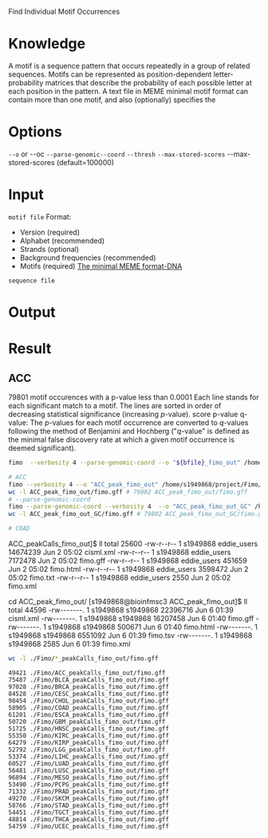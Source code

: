Find Individual Motif Occurrences
# Knowledge
A motif is a sequence pattern that occurs repeatedly in a group of related sequences.
Motifs can be represented as position-dependent letter-probability matrices that describe the probability of each possible letter at each position in the pattern.
A text file in MEME minimal motif format can contain more than one motif, and also (optionally) specifies the 
# Options
`--o` or --oc
`--parse-genomic--coord`
`--thresh`
`--max-stored-scores`
--max-stored-scores <int> (default=100000)

# Input
`motif file` Format:
- Version (required)
- Alphabet (recommended)
- Strands (optional)
- Background frequencies (recommended)
- Motifs (required)
[The minimal MEME format-DNA](http://meme-suite.org/doc/examples/sample-dna-motif.meme)

`sequence file`
# Output
# Result
## ACC
79801 motif occurences with a p-value less than 0.0001
Each line stands for each significant match to a motif.
The lines are sorted in order of decreasing statistical significance (increasing _p_-value).
score
p-value
q-value: The _p_-values for each motif occurrence are converted to _q_-values following the method of Benjamini and Hochberg ("_q_-value" is defined as the minimal false discovery rate at which a given motif occurrence is deemed significant).
```bash
fimo  --verbosity 4 --parse-genomic-coord --o "${bfile}_fimo_out" /home/s1949868/Fimo/PRDM9.pwm.meme $file

# ACC
fimo --verbosity 4 --o "ACC_peak_fimo_out" /home/s1949868/project/Fimo/PRDM9.pwm.meme /home/s1949868/project/PeakFasta/PeakFasta/ACC_peakCalls.fasta
wc -l ACC_peak_fimo_out/fimo.gff # 79802 ACC_peak_fimo_out/fimo.gff
# --parse-genomic-coord
fimo --parse-genomic-coord --verbosity 4  --o "ACC_peak_fimo_out_GC" /home/s1949868/project/Fimo/PRDM9.pwm.meme /home/s1949868/project/PeakFasta/PeakFasta/ACC_peakCalls.fasta
wc -l ACC_peak_fimo_out_GC/fimo.gff # 79802 ACC_peak_fimo_out_GC/fimo.gff

# COAD
```
 ACC_peakCalls_fimo_out]$ ll
total 25600
-rw-r--r-- 1 s1949868 eddie_users 14674239 Jun  2 05:02 cisml.xml
-rw-r--r-- 1 s1949868 eddie_users  7172478 Jun  2 05:02 fimo.gff
-rw-r--r-- 1 s1949868 eddie_users   451659 Jun  2 05:02 fimo.html
-rw-r--r-- 1 s1949868 eddie_users  3598472 Jun  2 05:02 fimo.txt
-rw-r--r-- 1 s1949868 eddie_users     2550 Jun  2 05:02 fimo.xml

cd ACC_peak_fimo_out/
[s1949868@bioinfmsc3 ACC_peak_fimo_out]$ ll
total 44596
-rw-------. 1 s1949868 s1949868 22396716 Jun  6 01:39 cisml.xml
-rw-------. 1 s1949868 s1949868 16207458 Jun  6 01:40 fimo.gff
-rw-------. 1 s1949868 s1949868   500671 Jun  6 01:40 fimo.html
-rw-------. 1 s1949868 s1949868  6551092 Jun  6 01:39 fimo.tsv
-rw-------. 1 s1949868 s1949868     2585 Jun  6 01:39 fimo.xml


```bash
wc -l ./Fimo/*_peakCalls_fimo_out/fimo.gff
```
    49421 ./Fimo/ACC_peakCalls_fimo_out/fimo.gff
    75487 ./Fimo/BLCA_peakCalls_fimo_out/fimo.gff
    97028 ./Fimo/BRCA_peakCalls_fimo_out/fimo.gff
    84528 ./Fimo/CESC_peakCalls_fimo_out/fimo.gff
    98454 ./Fimo/CHOL_peakCalls_fimo_out/fimo.gff
    58905 ./Fimo/COAD_peakCalls_fimo_out/fimo.gff
    61201 ./Fimo/ESCA_peakCalls_fimo_out/fimo.gff
    50720 ./Fimo/GBM_peakCalls_fimo_out/fimo.gff
    51725 ./Fimo/HNSC_peakCalls_fimo_out/fimo.gff
    55350 ./Fimo/KIRC_peakCalls_fimo_out/fimo.gff
    64279 ./Fimo/KIRP_peakCalls_fimo_out/fimo.gff
    52792 ./Fimo/LGG_peakCalls_fimo_out/fimo.gff
    53374 ./Fimo/LIHC_peakCalls_fimo_out/fimo.gff
    60527 ./Fimo/LUAD_peakCalls_fimo_out/fimo.gff
    56481 ./Fimo/LUSC_peakCalls_fimo_out/fimo.gff
    96894 ./Fimo/MESO_peakCalls_fimo_out/fimo.gff
    53490 ./Fimo/PCPG_peakCalls_fimo_out/fimo.gff
    71332 ./Fimo/PRAD_peakCalls_fimo_out/fimo.gff
    49270 ./Fimo/SKCM_peakCalls_fimo_out/fimo.gff
    58766 ./Fimo/STAD_peakCalls_fimo_out/fimo.gff
    54451 ./Fimo/TGCT_peakCalls_fimo_out/fimo.gff
    48814 ./Fimo/THCA_peakCalls_fimo_out/fimo.gff
    54759 ./Fimo/UCEC_peakCalls_fimo_out/fimo.gff

<!--stackedit_data:
eyJoaXN0b3J5IjpbMTI1OTc1NDcsMTM5NDc5NTAzNiwtODM1Mz
QzOTE5LDUxMDc5MjAyNywxMDM1NDg2MzE5LDE2OTc0MDk5OTYs
MTk2NjYxMjQ1Miw0NDI0NjM1NjQsLTEzNjQ0NzkwNjMsLTExNT
Q1Njk3MzYsLTE1MTIyOTA1MjgsLTEzMjQxNDY5MTEsNzM0NTEx
NTY5LDE2MDc2OTY2Nyw0NzU0MjY1NDUsMTQ5MjUxOTMxOSwxMT
c3OTAwODEzLDQwODAzOTEwNCwtMjAxMTM1MDg2OCw4NDM4MDc0
NjhdfQ==
-->